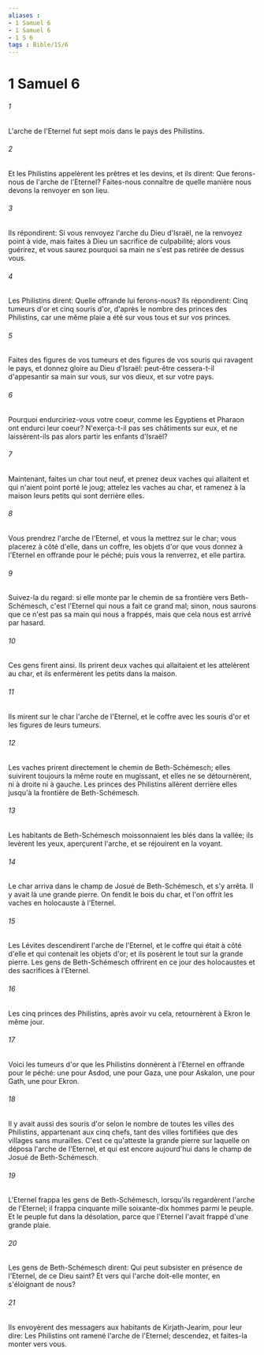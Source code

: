 ```yaml
---
aliases : 
- 1 Samuel 6
- 1 Samuel 6
- 1 S 6
tags : Bible/1S/6
---
```


# 1 Samuel 6

###### 1
L'arche de l'Eternel fut sept mois dans le pays des Philistins.
###### 2
Et les Philistins appelèrent les prêtres et les devins, et ils dirent: Que ferons-nous de l'arche de l'Eternel? Faites-nous connaître de quelle manière nous devons la renvoyer en son lieu.
###### 3
Ils répondirent: Si vous renvoyez l'arche du Dieu d'Israël, ne la renvoyez point à vide, mais faites à Dieu un sacrifice de culpabilité; alors vous guérirez, et vous saurez pourquoi sa main ne s'est pas retirée de dessus vous.
###### 4
Les Philistins dirent: Quelle offrande lui ferons-nous? Ils répondirent: Cinq tumeurs d'or et cinq souris d'or, d'après le nombre des princes des Philistins, car une même plaie a été sur vous tous et sur vos princes.
###### 5
Faites des figures de vos tumeurs et des figures de vos souris qui ravagent le pays, et donnez gloire au Dieu d'Israël: peut-être cessera-t-il d'appesantir sa main sur vous, sur vos dieux, et sur votre pays.
###### 6
Pourquoi endurciriez-vous votre coeur, comme les Egyptiens et Pharaon ont endurci leur coeur? N'exerça-t-il pas ses châtiments sur eux, et ne laissèrent-ils pas alors partir les enfants d'Israël?
###### 7
Maintenant, faites un char tout neuf, et prenez deux vaches qui allaitent et qui n'aient point porté le joug; attelez les vaches au char, et ramenez à la maison leurs petits qui sont derrière elles.
###### 8
Vous prendrez l'arche de l'Eternel, et vous la mettrez sur le char; vous placerez à côté d'elle, dans un coffre, les objets d'or que vous donnez à l'Eternel en offrande pour le péché; puis vous la renverrez, et elle partira.
###### 9
Suivez-la du regard: si elle monte par le chemin de sa frontière vers Beth-Schémesch, c'est l'Eternel qui nous a fait ce grand mal; sinon, nous saurons que ce n'est pas sa main qui nous a frappés, mais que cela nous est arrivé par hasard.
###### 10
Ces gens firent ainsi. Ils prirent deux vaches qui allaitaient et les attelèrent au char, et ils enfermèrent les petits dans la maison.
###### 11
Ils mirent sur le char l'arche de l'Eternel, et le coffre avec les souris d'or et les figures de leurs tumeurs.
###### 12
Les vaches prirent directement le chemin de Beth-Schémesch; elles suivirent toujours la même route en mugissant, et elles ne se détournèrent, ni à droite ni à gauche. Les princes des Philistins allèrent derrière elles jusqu'à la frontière de Beth-Schémesch.
###### 13
Les habitants de Beth-Schémesch moissonnaient les blés dans la vallée; ils levèrent les yeux, aperçurent l'arche, et se réjouirent en la voyant.
###### 14
Le char arriva dans le champ de Josué de Beth-Schémesch, et s'y arrêta. Il y avait là une grande pierre. On fendit le bois du char, et l'on offrit les vaches en holocauste à l'Eternel.
###### 15
Les Lévites descendirent l'arche de l'Eternel, et le coffre qui était à côté d'elle et qui contenait les objets d'or; et ils posèrent le tout sur la grande pierre. Les gens de Beth-Schémesch offrirent en ce jour des holocaustes et des sacrifices à l'Eternel.
###### 16
Les cinq princes des Philistins, après avoir vu cela, retournèrent à Ekron le même jour.
###### 17
Voici les tumeurs d'or que les Philistins donnèrent à l'Eternel en offrande pour le péché: une pour Asdod, une pour Gaza, une pour Askalon, une pour Gath, une pour Ekron.
###### 18
Il y avait aussi des souris d'or selon le nombre de toutes les villes des Philistins, appartenant aux cinq chefs, tant des villes fortifiées que des villages sans murailles. C'est ce qu'atteste la grande pierre sur laquelle on déposa l'arche de l'Eternel, et qui est encore aujourd'hui dans le champ de Josué de Beth-Schémesch.
###### 19
L'Eternel frappa les gens de Beth-Schémesch, lorsqu'ils regardèrent l'arche de l'Eternel; il frappa cinquante mille soixante-dix hommes parmi le peuple. Et le peuple fut dans la désolation, parce que l'Eternel l'avait frappé d'une grande plaie.
###### 20
Les gens de Beth-Schémesch dirent: Qui peut subsister en présence de l'Eternel, de ce Dieu saint? Et vers qui l'arche doit-elle monter, en s'éloignant de nous?
###### 21
Ils envoyèrent des messagers aux habitants de Kirjath-Jearim, pour leur dire: Les Philistins ont ramené l'arche de l'Eternel; descendez, et faites-la monter vers vous.
